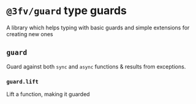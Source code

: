 # `@3fv/guard` type guards

A library which helps typing with
basic guards and simple extensions for
creating new ones

## `guard`

Guard against both `sync` and `async` functions & results
from exceptions.

### `guard.lift`

Lift a function, making it guarded
